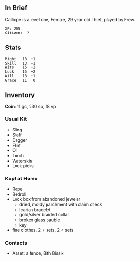 ## In Brief

Calliope is a level one, Female, 29 year old Thief, played by Frew.

    XP: 205
    Citizen:  ?

## Stats

    Might   13  +1
    Skill   13  +1
    Wits    15  +2
    Luck    15  +2
    Will    13  +1
    Grace   11   0

## Inventory

**Coin**: 11 gc, 230 sp, 18 vp

### Usual Kit

* Sling
* Staff
* Dagger
* Flint
* Oil
* Torch
* Waterskin
* Lock picks

### Kept at Home

* Rope
* Bedroll
* Lock box from abandoned jeweler
    * dried, moldy parchment with claim check
    * Icarian bracelet
    * gold/silver braided collar
    * broken glass bauble
    * key
* fine clothes, 2 ♀ sets, 2 ♂ sets

### Contacts

* Asset: a fence, Bith Bissix
